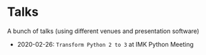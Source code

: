 # Talks

A bunch of talks (using different venues and presentation software)

- 2020-02-26: `Transform Python 2 to 3` at IMK Python Meeting
